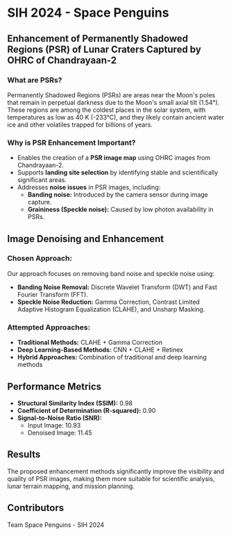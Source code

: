 # SIH 2024 - Space Penguins

## Enhancement of Permanently Shadowed Regions (PSR) of Lunar Craters Captured by OHRC of Chandrayaan-2

### What are PSRs?
Permanently Shadowed Regions (PSRs) are areas near the Moon's poles that remain in perpetual darkness due to the Moon's small axial tilt (1.54°). These regions are among the coldest places in the solar system, with temperatures as low as 40 K (-233°C), and they likely contain ancient water ice and other volatiles trapped for billions of years.

### Why is PSR Enhancement Important?
- Enables the creation of a **PSR image map** using OHRC images from Chandrayaan-2.
- Supports **landing site selection** by identifying stable and scientifically significant areas.
- Addresses **noise issues** in PSR images, including:
  - **Banding noise:** Introduced by the camera sensor during image capture.
  - **Graininess (Speckle noise):** Caused by low photon availability in PSRs.

## Image Denoising and Enhancement

### Chosen Approach:
Our approach focuses on removing band noise and speckle noise using:
- **Banding Noise Removal:** Discrete Wavelet Transform (DWT) and Fast Fourier Transform (FFT).
- **Speckle Noise Reduction:** Gamma Correction, Contrast Limited Adaptive Histogram Equalization (CLAHE), and Unsharp Masking.

### Attempted Approaches:
- **Traditional Methods:** CLAHE + Gamma Correction
- **Deep Learning-Based Methods:** CNN + CLAHE + Retinex
- **Hybrid Approaches:** Combination of traditional and deep learning methods

## Performance Metrics
- **Structural Similarity Index (SSIM):** 0.98
- **Coefficient of Determination (R-squared):** 0.90
- **Signal-to-Noise Ratio (SNR):**
  - Input Image: 10.93
  - Denoised Image: 11.45

## Results
The proposed enhancement methods significantly improve the visibility and quality of PSR images, making them more suitable for scientific analysis, lunar terrain mapping, and mission planning.

## Contributors
Team Space Penguins - SIH 2024

